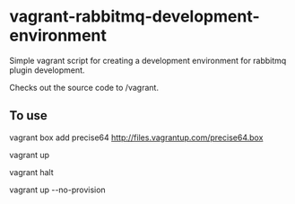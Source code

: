 vagrant-rabbitmq-development-environment
========================================

Simple vagrant script for creating a development environment for rabbitmq plugin development.

Checks out the source code to /vagrant.

To use
------

vagrant box add precise64  http://files.vagrantup.com/precise64.box

vagrant up



vagrant halt

vagrant up --no-provision

